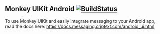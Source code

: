 ## Monkey UIKit Android [![BuildStatus](https://travis-ci.org/Criptext/Monkey-UI-Android.svg?branch=master)](https://travis-ci.org/Criptext/Monkey-UI-Android)

To use Monkey UIKit and easily integrate messaging to your Android app, read 
the docs here: https://docs.messaging.criptext.com/android_ui.html
